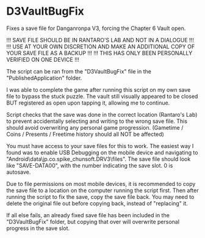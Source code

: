 # D3VaultBugFix
Fixes a save file for Danganronpa V3, forcing the Chapter 6 Vault open.

!!! SAVE FILE SHOULD BE IN RANTARO'S LAB AND NOT IN A DIALOGUE !!!
!!! USE AT YOUR OWN DISCRETION AND MAKE AN ADDITIONAL COPY OF YOUR SAVE FILE AS A BACKUP !!!
!!! THIS HAS ONLY BEEN PERSONALLY VERIFIED ON ONE DEVICE !!!

The script can be ran from the "D3VaultBugFix" file in the "PublishedApplication" folder.

I was able to complete the game after running this script on my own save file to bypass the stuck puzzle.
The vault still visually appeared to be closed BUT registered as open upon tapping it, allowing me to continue.

Script checks that the save was done in the correct location (Rantaro's Lab) to prevent accidentally selecting and writing to the wrong save file.
This should avoid overwriting any personal game progression. (Gametime / Coins / Presents / Freetime history should all NOT be affected)

You must have access to your save files for this to work.
The easiest way I found was to enable USB Debugging on the mobile device and navigating to "Android\data\jp.co.spike_chunsoft.DRV3\files".
The save file should look like "SAVE-DATA00", with the number indicating the save slot. 0 is autosave.

Due to file permissions on most mobile devices, it is recommended to copy the save file to a location on the computer running the script first.
Then after running the script to fix the save, copy the save file back.
You may need to delete the original file out before copying back, instead of "replacing" it.

If all else fails, an already fixed save file has been included in the "D3VaultBugFix" folder, but copying that over will overwrite personal progress in the save slot.
